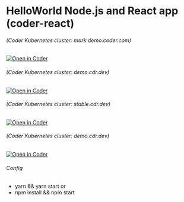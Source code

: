 # HelloWorld Node.js and React app (coder-react)

###### (Coder Kubernetes cluster: mark.demo.coder.com)
[![Open in Coder](https://cdn.coder.com/embed-button.svg)](https://mark.demo.coder.com/wac/build?project_oauth_service=github&template_oauth_service=github&project_url=git@github.com:mtm20176/coder-react.git&template_url=git@github.com:mtm20176/nodereact_wac.git&template_ref=main&template_filepath=.coder/coder.yaml)

###### (Coder Kubernetes cluster: demo.cdr.dev)
[![Open in Coder](https://cdn.coder.com/embed-button.svg)](https://demo.cdr.dev/wac/build?project_oauth_service=github&template_oauth_service=github&project_url=git@github.com:mtm20176/coder-react.git&template_url=git@github.com:mtm20176/nodereact_wac.git&template_ref=main&template_filepath=.coder/coder.yaml)

###### (Coder Kubernetes cluster: stable.cdr.dev)
[![Open in Coder](https://cdn.coder.com/embed-button.svg)](https://stable.cdr.dev/wac/build?project_oauth_service=github&template_oauth_service=github&project_url=git@github.com:mtm20176/coder-react.git&template_url=git@github.com:mtm20176/nodereact_wac.git&template_ref=main&template_filepath=.coder/coder.yaml)

###### (Coder Kubernetes cluster: demo.cdr.dev)
[![Open in Coder](https://cdn.coder.com/embed-button.svg)](https://master.cdr.dev/wac/build?project_oauth_service=github&template_oauth_service=github&project_url=git@github.com:mtm20176/coder-react.git&template_url=git@github.com:mtm20176/nodereact_wac.git&template_ref=main&template_filepath=.coder/coder.yaml)

###### Config

* yarn && yarn start
or
* npm install && npm start